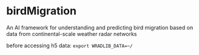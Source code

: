 # birdMigration
An AI framework for understanding and predicting bird migration based on data from continental-scale weather radar networks

before accessing h5 data: `export WRADLIB_DATA=~/`

